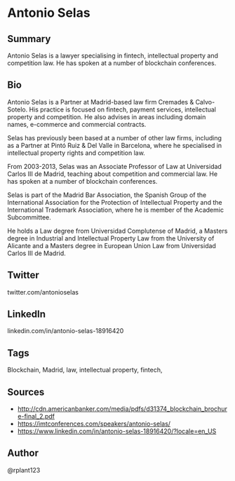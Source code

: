 # Antonio Selas

## Summary
Antonio Selas is a lawyer specialising in fintech, intellectual property and competition law. He has spoken at a number of blockchain conferences.

## Bio
Antonio Selas is a Partner at Madrid-based law firm Cremades & Calvo-Sotelo. His practice is focused on fintech, payment services, intellectual property and competition. He also advises in areas including domain names, e-commerce and commercial contracts.

Selas has previously been based at a number of other law firms, including as a Partner at Pintó Ruiz & Del Valle in Barcelona, where he specialised in intellectual property rights and competition law. 

From 2003-2013, Selas was an Associate Professor of Law at Universidad Carlos III de Madrid, teaching about competition and commercial law. He has spoken at a number of blockchain conferences.

Selas is part of the Madrid Bar Association, the Spanish Group of the International Association for the Protection of Intellectual Property and the International Trademark Association, where he is member of the Academic Subcommittee.

He holds a Law degree from Universidad Complutense of Madrid, a Masters degree in Industrial and Intellectual Property Law from the University of Alicante and a Masters degree in European Union Law from Universidad Carlos III de Madrid. 

## Twitter
twitter.com/antonioselas

## LinkedIn
linkedin.com/in/antonio-selas-18916420

## Tags
Blockchain, Madrid, law, intellectual property, fintech,

## Sources
- http://cdn.americanbanker.com/media/pdfs/d31374_blockchain_brochure-final_2.pdf
- https://imtconferences.com/speakers/antonio-selas/
- https://www.linkedin.com/in/antonio-selas-18916420/?locale=en_US

## Author
@rplant123

